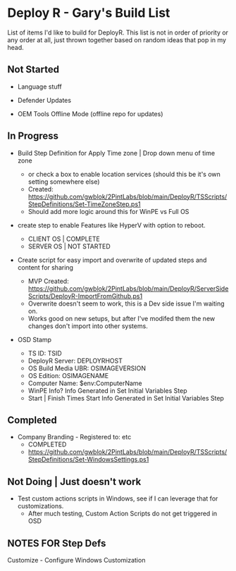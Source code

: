 # Deploy R - Gary's Build List

List of items I'd like to build for DeployR.  This list is not in order of priority or any order at all, just thrown together based on random ideas that pop in my head.

## Not Started

- Language stuff

- Defender Updates
- OEM Tools Offline Mode (offline repo for updates)



## In Progress

- Build Step Definition for Apply Time zone | Drop down menu of time zone
  - or check a box to enable location services (should this be it's own setting somewhere else)
  - Created: <https://github.com/gwblok/2PintLabs/blob/main/DeployR/TSScripts/StepDefinitions/Set-TimeZoneStep.ps1>
  - Should add more logic around this for WinPE vs Full OS

- create step to enable Features like HyperV with option to reboot.
  - CLIENT OS | COMPLETE
  - SERVER OS | NOT STARTED

- Create script for easy import and overwrite of updated steps and content for sharing
  - MVP Created: <https://github.com/gwblok/2PintLabs/blob/main/DeployR/ServerSideScripts/DeployR-ImportFromGithub.ps1>
  - Overwrite doesn't seem to work, this is a Dev side issue I'm waiting on.
  - Works good on new setups, but after I've modifed them the new changes don't import into other systems.

- OSD Stamp
  - TS ID:                  TSID
  - DeployR Server:         DEPLOYRHOST
  - OS Build Media UBR:     OSIMAGEVERSION
  - OS Edition:             OSIMAGENAME
  - Computer Name:          $env:ComputerName
  - WinPE Info?             Info Generated in Set Initial Variables Step
  - Start | Finish Times    Start Info Generated in Set Initial Variables Step

## Completed

- Company Branding - Registered to: etc
  - COMPLETED
  - <https://github.com/gwblok/2PintLabs/blob/main/DeployR/TSScripts/StepDefinitions/Set-WindowsSettings.ps1>

## Not Doing | Just doesn't work

- Test custom actions scripts in Windows, see if I can leverage that for customizations.
  - After much testing, Custom Action Scripts do not get triggered in OSD

## NOTES FOR Step Defs

Customize - Configure
Windows Customization